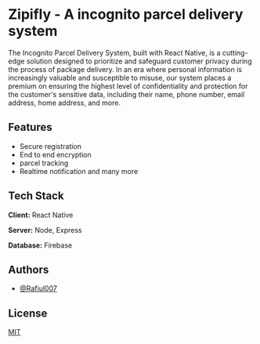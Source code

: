 
# Zipifly - A incognito parcel delivery system
The Incognito Parcel Delivery System, built with React Native, is a cutting-edge solution designed to prioritize and safeguard customer privacy during the process of package delivery. In an era where personal information is increasingly valuable and susceptible to misuse, our system places a premium on ensuring the highest level of confidentiality and protection for the customer's sensitive data, including their name, phone number, email address, home address, and more.


## Features

- Secure registration
- End to end encryption
- parcel tracking
- Realtime notification
 and many more


## Tech Stack

**Client:** React Native

**Server:** Node, Express

**Database:** Firebase


## Authors

- [@Rafiul007](https://www.github.com/Rafiul007)


## License

[MIT](https://choosealicense.com/licenses/mit/)

